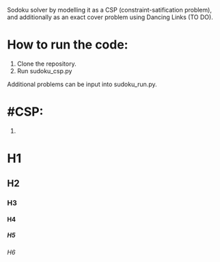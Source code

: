 Sodoku solver by modelling it as a CSP (constraint-satification problem), and additionally as an exact cover problem using Dancing Links (TO DO). 

# How to run the code:
1. Clone the repository.
2. Run sudoku_csp.py

Additional problems can be input into sudoku_run.py. 

# #CSP:
1. 
# H1
## H2
### H3
#### H4
##### H5
###### H6



